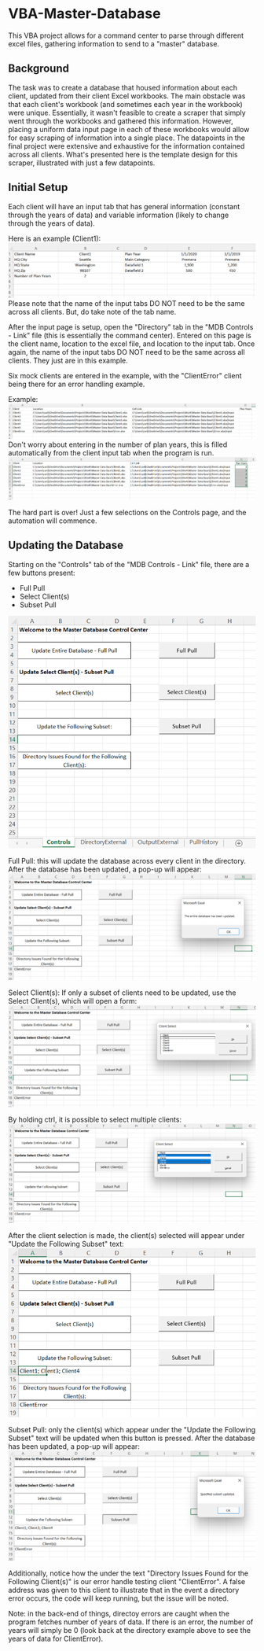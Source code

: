 # VBA-Master-Database
This VBA project allows for a command center to parse through different excel files, gathering information to send to a "master" database.

## Background
The task was to create a database that housed information about each client, updated from their client Excel workbooks. The main obstacle was that each client's workbook (and sometimes each year in the workbook) were unique. Essentially, it wasn't feasible to create a scraper that simply went through the workbooks and gathered this information. However, placing a uniform data input page in each of these workbooks would allow for easy scraping of information into a single place. The datapoints in the final project were extensive and exhaustive for the information contained across all clients. What's presented here is the template design for this scraper, illustrated with just a few datapoints.

## Initial Setup
Each client will have an input tab that has general information (constant through the years of data) and variable information (likely to change through the years of data).

Here is an example (Client1):
![Client Input Example](Pictures/ClientExample.png)
Please note that the name of the input tabs DO NOT need to be the same across all clients. But, do take note of the tab name.

After the input page is setup, open the "Directory" tab in the "MDB Controls - Link" file (this is essentially the command center). Entered on this page is the client name, location to the excel file, and location to the input tab. Once again, the name of the input tabs DO NOT need to be the same across all clients. They just are in this example.

Six mock clients are entered in the example, with the "ClientError" client being there for an error handling example.

Example:
![Directory Example](Pictures/Directory/Directory_Before.png)
Don't worry about entering in the number of plan years, this is filled automatically from the client input tab when the program is run.
![Directory Example](Pictures/Directory/Directory_After.png)

The hard part is over! Just a few selections on the Controls page, and the automation will commence.

## Updating the Database
Starting on the "Controls" tab of the "MDB Controls - Link" file, there are a few buttons present:
- Full Pull
- Select Client(s)
- Subset Pull

![Controls](Pictures/Controls/Controls_Basic.png)

Full Pull: this will update the database across every client in the directory. After the database has been updated, a pop-up will appear:
![Controls](Pictures/Controls/Controls_Full_Pull.png)

Select Client(s): If only a subset of clients need to be updated, use the Select Client(s), which will open a form:
![Controls](Pictures/Controls/Controls_Select.png)

By holding ctrl, it is possible to select multiple clients:
![Controls](Pictures/Controls/Controls_Select_Indv.png)

After the client selection is made, the client(s) selected will appear under "Update the Following Subset" text:
![Controls](Pictures/Controls/Controls_Select_Indv_After.png)

Subset Pull: only the client(s) which appear under the "Update the Following Subset" text will be updated when this button is pressed. After the database has been updated, a pop-up will appear:
![Controls](Pictures/Controls/Controls_Subset_Pull.png)

Additionally, notice how the under the text "Directory Issues Found for the Following Client(s)" is our error handle testing client "ClientError". A false address was given to this client to illustrate that in the event a directory error occurs, the code will keep running, but the issue will be noted.

Note: in the back-end of things, directoy errors are caught when the program fetches number of years of data. If there is an error, the number of years will simply be 0 (look back at the directory example above to see the years of data for ClientError).


















